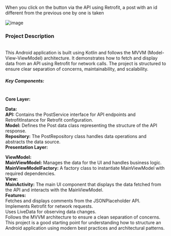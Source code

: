 When you click on the button via the API using Retrofit, a post with an id different from the previous one by one is taken

![image](https://github.com/PhilippKroger/JokeApp/assets/66637696/0d0bdc12-7d24-40c4-9c96-255a79ef0156)


<h3>Project Description</h3><br>
This Android application is built using Kotlin and follows the MVVM (Model-View-ViewModel) architecture. It demonstrates how to fetch and display data from an API using Retrofit for network calls. The project is structured to ensure clear separation of concerns, maintainability, and scalability.

<h5>Key Components:</h5><br>
<b>Core Layer:</b><br>

<b>Data:</b> <br>
<b>API:</b> Contains the PostService interface for API endpoints and RetrofitInstance for Retrofit configuration.<br>
<b>Model:</b> Defines the Post data class representing the structure of the API response.<br>
<b>Repository:</b> The PostRepository class handles data operations and abstracts the data source.<br>
<b>Presentation Layer:</b><br>

<b>ViewModel:</b><br>
<b>MainViewModel:</b> Manages the data for the UI and handles business logic.<br>
<b>MainViewModelFactory:</b> A factory class to instantiate MainViewModel with required dependencies.<br>
<b>View:</b><br>
<b>MainActivity:</b> The main UI component that displays the data fetched from the API and interacts with the MainViewModel.<br>
<b>Features:</b><br>
Fetches and displays comments from the JSONPlaceholder API.<br>
Implements Retrofit for network requests.<br>
Uses LiveData for observing data changes.<br>
Follows the MVVM architecture to ensure a clean separation of concerns.<br>
This project is a good starting point for understanding how to structure an Android application using modern best practices and architectural patterns.<br>
